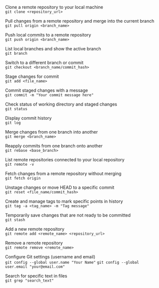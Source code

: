 Clone a remote repository to your local machine<br>
`git clone <repository_url>`

Pull changes from a remote repository and merge into the current branch<br>
`git pull origin <branch_name>`

Push local commits to a remote repository<br>
`git push origin <branch_name>`

List local branches and show the active branch<br>
`git branch`

Switch to a different branch or commit<br>
`git checkout <branch_name/commit_hash>`

Stage changes for commit<br>
`git add <file_name>`

Commit staged changes with a message<br>
`git commit -m "Your commit message here"`

Check status of working directory and staged changes<br>
`git status`

Display commit history<br>
`git log`

Merge changes from one branch into another<br>
`git merge <branch_name>`

Reapply commits from one branch onto another<br>
`git rebase <base_branch>`

List remote repositories connected to your local repository<br>
`git remote -v`

Fetch changes from a remote repository without merging<br>
`git fetch origin`

Unstage changes or move HEAD to a specific commit<br>
`git reset <file_name/commit_hash>`

Create and manage tags to mark specific points in history<br>
`git tag -a <tag_name> -m "Tag message"`

Temporarily save changes that are not ready to be committed<br>
`git stash`

Add a new remote repository<br>
`git remote add <remote_name> <repository_url>`

Remove a remote repository<br>
`git remote remove <remote_name>`

Configure Git settings (username and email)<br>
`git config --global user.name "Your Name"`
`git config --global user.email "your@email.com"`

Search for specific text in files<br>
`git grep "search_text"`
